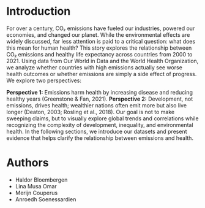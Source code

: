 # Introduction 
For over a century, CO₂ emissions have fueled our industries, powered our economies, and changed our planet. While the environmental effects are widely discussed, far less attention is paid to a critical question: what does this mean for human health? This story explores the relationship between CO₂ emissions and healthy life expectancy across countries from 2000 to 2021. Using data from Our World in Data and the World Health Organization, we analyze whether countries with high emissions actually see worse health outcomes or whether emissions are simply a side effect of progress.
We explore two perspectives:

**Perspective 1:**
 Emissions harm health by increasing disease and reducing healthy years (Greenstone & Fan, 2021).
**Perspective 2:**
Development, not emissions, drives health; wealthier nations often emit more but also live longer (Deaton, 2003; Rosling et al., 2018).
Our goal is not to make sweeping claims, but to visually explore global trends and correlations while recognizing the complexity of development, inequality, and environmental health. In the following sections, we introduce our datasets and present evidence that helps clarify the relationship between emissions and health.


# Authors
- Haldor Bloembergen
- Lina Musa Omar
- Merijn Couperus
- Anroedh Soenessardien